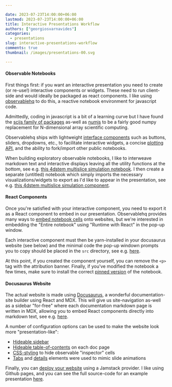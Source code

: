 ```yaml
---

date: 2023-07-23T14:00:00+06:00
lastmod: 2023-07-23T14:00:00+06:00
title: Interactive Presentations Workflow
authors: ["georgiosvarnavides"]
categories:
  - presentations
slug: interactive-presentations-workflow
comments: true
thumbnail: /images/presentations-00.svg

---
```


#### Observable Notebooks

First things first: if you want an interactive presentation you need to create (or re-use!) interactive components or widgets.
These need to run client-side and would ideally be packaged as react components.
I like using [observablehq](https://observablehq.com/explore) to do this, a reactive notebook environment for javascript code.

Admittedly, coding in javascript is a bit of a learning curve but I have found the [scijs family of packages](https://scijs.net/packages/) as-well as [numjs](https://www.npmjs.com/package/numjs) to be a fairly good numpy replacement for N-dimensional array scientific computing.

Observablehq ships with lightweight [interface components](https://observablehq.com/@observablehq/inputs) such as buttons, sliders, dropdowns, etc., to facilitate interactive widgets, a concise [plotting API](https://observablehq.com/plot/), and the ability to fork/import other public notebooks.

When building exploratory observable notebooks, I like to interweave markdown text and interactive displays leaving all the utility functions at the bottom, see e.g. [this 4dstem multislice simulation notebook](https://observablehq.com/@gvarnavi/4dstem-multislice-simulation).
I then create a separate (untitled) notebook which simply imports the necessary visualizations/widgets to export as I'd like to appear in the presentation, see e.g. [this 4dstem multislice simulation component](https://observablehq.com/@gvarnavi/multislice-4dstem-component).


#### React Components

Once you're satisfied with your interactive component, you need to export it as a React component to embed in our presentation.
Observablehq provides many ways to [embed notebook cells](https://observablehq.com/@observablehq/embeds) onto websites, but we're interested in embedding the "Entire notebook" using "Runtime with React" in the pop-up window.

Each interactive component must then be yarn-installed in your docusaurus website (see below) and the minimal code the pop-up windown prompts you to copy should be placed in the `src` directory, see e.g. [here](https://github.com/gvarnavi/2023mm-presentation/blob/main/src/components/TwoConvexSetsComponent.js).

At this point, if you created the component yourself, you can remove the `<p>` tag with the attribution banner.
Finally, if you've modified the notebook a few times, make sure to install the correct [pinned version](https://observablehq.com/@mootari/notebook-data) of the notebook.

#### Docusaurus Website

The actual website is made using [Docusaurus](https://docusaurus.io/), a wonderful documentation-site builder using React and MDX.
This will give us site-navigation as-well as a sidebar "for-free" where each documentation markdown page is written in MDX, allowing you to embed React components directly into markdown text, see e.g. [here](https://github.com/gvarnavi/2023mm-presentation/blob/main/slides/em-bg/em-bg_4dstem.mdx).

A number of configuration options can be used to make the website look more "presentation-like":
- [Hideable sidebar](https://docusaurus.io/docs/sidebar#hideable-sidebar)
- [Hideable table-of-contents](https://docusaurus.io/docs/api/plugins/@docusaurus/plugin-content-docs#hide_table_of_contents) on each doc page
- [CSS-styling](https://github.com/gvarnavi/2023mm-presentation/blob/main/src/css/custom.css) to hide observable "inspector" cells
- [Tabs](https://docusaurus.io/docs/markdown-features/tabs) and [details](https://docusaurus.io/docs/markdown-features#details) elements were used to mimic slide animations 

Finally, you can [deploy your website](https://docusaurus.io/docs/deployment) using a Jamstack provider.
I like using Github pages, and you can see the full source-code for an example presentation [here](https://github.com/gvarnavi/2023mm-presentation).
